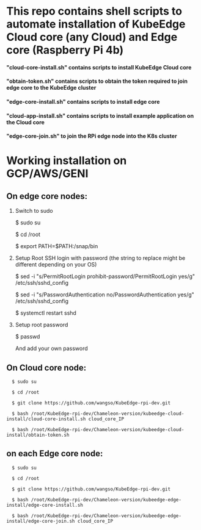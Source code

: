 # This repo contains shell scripts to automate installation of KubeEdge Cloud core (any Cloud) and Edge core (Raspberry Pi 4b)

#### "cloud-core-install.sh" contains scripts to install KubeEdge Cloud core
#### "obtain-token.sh" contains scripts to obtain the token required to join edge core to the KubeEdge cluster
#### "edge-core-install.sh" contains scripts to install edge core
#### "cloud-app-install.sh" contains scripts to install example application on the Cloud core
#### "edge-core-join.sh" to join the RPi edge node into the K8s cluster



# Working installation on GCP/AWS/GENI

## On edge core nodes:

1)	Switch to sudo 

      $ sudo su
   
      $ cd /root
    
      $ export PATH=$PATH:/snap/bin
     
2)	Setup Root SSH login with password (the string to replace might be different depending on your OS)

      $ sed -i "s/PermitRootLogin prohibit-password/PermitRootLogin yes/g" /etc/ssh/sshd_config 

      $ sed -i "s/PasswordAuthentication no/PasswordAuthentication yes/g" /etc/ssh/sshd_config
   
      $ systemctl restart sshd
   
3)	Setup root password

      $ passwd

      And add your own password 

## On Cloud core node:

      $ sudo su
 
      $ cd /root
 
      $ git clone https://github.com/wangso/KubeEdge-rpi-dev.git
 
      $ bash /root/KubeEdge-rpi-dev/Chameleon-version/kubeedge-cloud-install/cloud-core-install.sh cloud_core_IP
 
      $ bash /root/KubeEdge-rpi-dev/Chameleon-version/kubeedge-cloud-install/obtain-token.sh

## on each Edge core node:

      $ sudo su
 
      $ cd /root
 
      $ git clone https://github.com/wangso/KubeEdge-rpi-dev.git
 
      $ bash /root/KubeEdge-rpi-dev/Chameleon-version/kubeedge-edge-install/edge-core-install.sh 
 
      $ bash /root/KubeEdge-rpi-dev/Chameleon-version/kubeedge-edge-install/edge-core-join.sh cloud_core_IP



